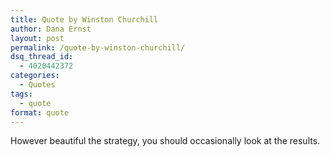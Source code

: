 ```yaml
---
title: Quote by Winston Churchill
author: Dana Ernst
layout: post
permalink: /quote-by-winston-churchill/
dsq_thread_id:
  - 4020442372
categories:
  - Quotes
tags:
  - quote
format: quote
---
```


<i class="fa fa-quote-left fa-2x fa-pull-left fa-border"></i>However beautiful the strategy, you should occasionally look at the results.
